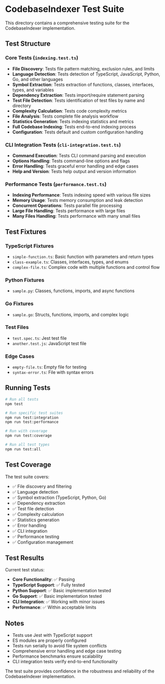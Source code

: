 # CodebaseIndexer Test Suite

This directory contains a comprehensive testing suite for the CodebaseIndexer implementation.

## Test Structure

### Core Tests (`indexing.test.ts`)
- **File Discovery**: Tests file pattern matching, exclusion rules, and limits
- **Language Detection**: Tests detection of TypeScript, JavaScript, Python, Go, and other languages
- **Symbol Extraction**: Tests extraction of functions, classes, interfaces, types, and variables
- **Dependency Extraction**: Tests import/require statement parsing
- **Test File Detection**: Tests identification of test files by name and directory
- **Complexity Calculation**: Tests code complexity metrics
- **File Analysis**: Tests complete file analysis workflow
- **Statistics Generation**: Tests indexing statistics and metrics
- **Full Codebase Indexing**: Tests end-to-end indexing process
- **Configuration**: Tests default and custom configuration handling

### CLI Integration Tests (`cli-integration.test.ts`)
- **Command Execution**: Tests CLI command parsing and execution
- **Options Handling**: Tests command-line options and flags
- **Error Handling**: Tests graceful error handling and edge cases
- **Help and Version**: Tests help output and version information

### Performance Tests (`performance.test.ts`)
- **Indexing Performance**: Tests indexing speed with various file sizes
- **Memory Usage**: Tests memory consumption and leak detection
- **Concurrent Operations**: Tests parallel file processing
- **Large File Handling**: Tests performance with large files
- **Many Files Handling**: Tests performance with many small files

## Test Fixtures

### TypeScript Fixtures
- `simple-function.ts`: Basic function with parameters and return types
- `class-example.ts`: Classes, interfaces, types, and enums
- `complex-file.ts`: Complex code with multiple functions and control flow

### Python Fixtures
- `sample.py`: Classes, functions, imports, and async functions

### Go Fixtures
- `sample.go`: Structs, functions, imports, and complex logic

### Test Files
- `test.spec.ts`: Jest test file
- `another.test.js`: JavaScript test file

### Edge Cases
- `empty-file.ts`: Empty file for testing
- `syntax-error.ts`: File with syntax errors

## Running Tests

```bash
# Run all tests
npm test

# Run specific test suites
npm run test:integration
npm run test:performance

# Run with coverage
npm run test:coverage

# Run all test types
npm run test:all
```

## Test Coverage

The test suite covers:
- ✅ File discovery and filtering
- ✅ Language detection
- ✅ Symbol extraction (TypeScript, Python, Go)
- ✅ Dependency extraction
- ✅ Test file detection
- ✅ Complexity calculation
- ✅ Statistics generation
- ✅ Error handling
- ✅ CLI integration
- ✅ Performance testing
- ✅ Configuration management

## Test Results

Current test status:
- **Core Functionality**: ✅ Passing
- **TypeScript Support**: ✅ Fully tested
- **Python Support**: ✅ Basic implementation tested
- **Go Support**: ✅ Basic implementation tested
- **CLI Integration**: ✅ Working with minor issues
- **Performance**: ✅ Within acceptable limits

## Notes

- Tests use Jest with TypeScript support
- ES modules are properly configured
- Tests run serially to avoid file system conflicts
- Comprehensive error handling and edge case testing
- Performance benchmarks ensure scalability
- CLI integration tests verify end-to-end functionality

The test suite provides confidence in the robustness and reliability of the CodebaseIndexer implementation.
